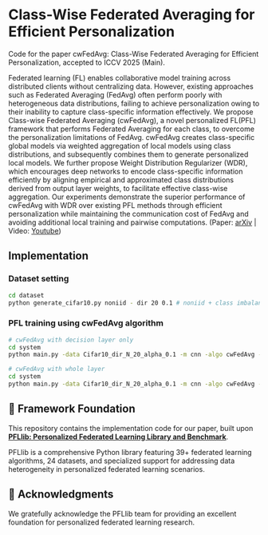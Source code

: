 # Class-Wise Federated Averaging for Efficient Personalization
Code for the paper cwFedAvg: Class-Wise Federated Averaging for Efficient Personalization, accepted to ICCV 2025 (Main).

Federated learning (FL) enables collaborative model training across distributed clients without centralizing data.
However, existing approaches such as Federated Averaging (FedAvg) often perform poorly with heterogeneous data distributions, failing to achieve personalization owing to their inability to capture class-specific information effectively. We propose Class-wise Federated Averaging (cwFedAvg), a novel personalized FL(PFL) framework that performs Federated Averaging for each class, to overcome the personalization limitations of FedAvg. cwFedAvg creates class-specific global models via weighted aggregation of local models using class distributions, and subsequently combines them to generate personalized local models. We further propose Weight Distribution Regularizer (WDR), which encourages deep networks to encode class-specific information efficiently by aligning empirical and approximated class distributions derived from output layer weights, to facilitate effective class-wise aggregation. Our experiments demonstrate the superior
performance of cwFedAvg with WDR over existing PFL methods through efficient personalization while maintaining the communication cost of FedAvg and avoiding additional local training and pairwise computations. (Paper: [arXiv](https://arxiv.org/abs/2406.07800) | Video: [Youtube](https://www.youtube.com/watch?v=z8LwxOio1Qs))



## Implementation
### Dataset setting
```sh
cd dataset
python generate_cifar10.py noniid - dir 20 0.1 # noniid + class imbalance, practical setting(0.1), 20 clients 
```



### PFL training using cwFedAvg algorithm
```sh
# cwFedAvg with decision layer only
cd system
python main.py -data Cifar10_dir_N_20_alpha_0.1 -m cnn -algo cwFedAvg -cw -wdr -wd 10 -plt -ncw 1 -go test

# cwFedAvg with whole layer
cd system
python main.py -data Cifar10_dir_N_20_alpha_0.1 -m cnn -algo cwFedAvg -cw -wdr -wd 10 -go test
```


## 📌 Framework Foundation
This repository contains the implementation code for our paper, built upon **[PFLlib: Personalized Federated Learning Library and Benchmark](https://github.com/TsingZ0/PFLlib)**.

PFLlib is a comprehensive Python library featuring 39+ federated learning algorithms, 24 datasets, and specialized support for addressing data heterogeneity in personalized federated learning scenarios.

## 🙏 Acknowledgments
We gratefully acknowledge the PFLlib team for providing an excellent foundation for personalized federated learning research.
